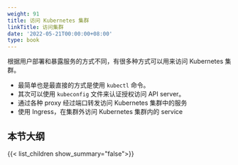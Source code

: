 ```yaml
---
weight: 91
title: 访问 Kubernetes 集群
linkTitle: 访问集群
date: '2022-05-21T00:00:00+08:00'
type: book
---
```


根据用户部署和暴露服务的方式不同，有很多种方式可以用来访问 Kubernetes 集群。

- 最简单也是最直接的方式是使用 `kubectl` 命令。
- 其次可以使用 `kubeconfig` 文件来认证授权访问 API server。
- 通过各种 proxy 经过端口转发访问 Kubernetes 集群中的服务
- 使用 Ingress，在集群外访问 Kubernetes 集群内的 service

## 本节大纲

{{< list_children show_summary="false">}}
